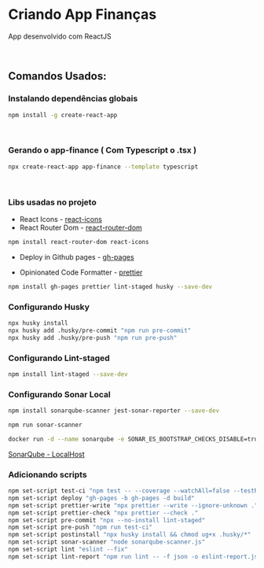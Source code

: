 # Criando App Finanças

App desenvolvido com ReactJS

<br>

## Comandos Usados:

### Instalando dependências globais

```sh
npm install -g create-react-app
```

<br>

### Gerando o app-finance ( Com Typescript o .tsx )

```sh
npx create-react-app app-finance --template typescript
```

<br>

### Libs usadas no projeto

- React Icons - [react-icons](https://github.com/react-icons/react-icons) <br>
- React Router Dom - [react-router-dom](https://reactrouter.com/) <br>

```sh
npm install react-router-dom react-icons
```

- Deploy in Github pages - [gh-pages](https://www.npmjs.com/package/gh-pages) <br>

- Opinionated Code Formatter - [prettier](http://github.com/prettier/prettier) <br>

```sh
npm install gh-pages prettier lint-staged husky --save-dev
```

### Configurando Husky

```sh
npx husky install
npx husky add .husky/pre-commit "npm run pre-commit"
npx husky add .husky/pre-push "npm run pre-push"
```

### Configurando Lint-staged

```sh
npm install lint-staged --save-dev
```

### Configurando Sonar Local

```sh
npm install sonarqube-scanner jest-sonar-reporter --save-dev
```

```sh
npm run sonar-scanner
```

```sh
docker run -d --name sonarqube -e SONAR_ES_BOOTSTRAP_CHECKS_DISABLE=true -p 9000:9000 sonarqube:latest
```

[SonarQube - LocalHost](http://localhost:9000) <br>

### Adicionando scripts

```sh
npm set-script test-ci "npm test -- --coverage --watchAll=false --testResultsProcessor jest-sonar-reporter"
npm set-script deploy "gh-pages -b gh-pages -d build"
npm set-script prettier-write "npx prettier --write --ignore-unknown ."
npm set-script prettier-check "npx prettier --check ."
npm set-script pre-commit "npx --no-install lint-staged"
npm set-script pre-push "npm run test-ci"
npm set-script postinstall "npx husky install && chmod ug+x .husky/*"
npm set-script sonar-scanner "node sonarqube-scanner.js"
npm set-script lint "eslint --fix"
npm set-script lint-report "npm run lint -- -f json -o eslint-report.json"
```

<br>
